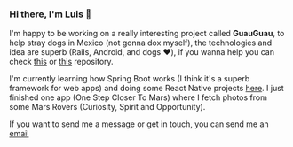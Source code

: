 ### Hi there, I'm Luis 👋

<!--
**luisccc99/luisccc99** is a ✨ _special_ ✨ repository because its `README.md` (this file) appears on your GitHub profile.

Here are some ideas to get you started:
- 🔭 I’m currently working on ...
- 🌱 I’m currently learning ...
- 👯 I’m looking to collaborate on ...
- 🤔 I’m looking for help with ...
- 💬 Ask me about ...
- 📫 How to reach me: ...
- 😄 Pronouns: ...
- ⚡ Fun fact: ...
-->
I'm happy to be working on a really interesting project called **GuauGuau**, to help stray dogs in Mexico (not gonna dox myself), the technologies and idea are superb (Rails, Android, and dogs ❤️), if you wanna help you can check [this](https://github.com/luisccc99/guau-guau) or [this](https://github.com/luisccc99/guau-guau-back) repository.

I'm currently learning how Spring Boot works (I think it's a superb framework for web apps) and doing some React Native projects [here](https://github.com/luisccc99/dear_react_native). I just finished one app (One Step Closer To Mars) where I fetch photos from some Mars Rovers (Curiosity, Spirit and Opportunity).

If you want to send me a message or get in touch, you can send me an [email](mailto:luisccc99@gmail.com)

